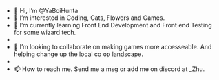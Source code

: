 - 👋 Hi, I’m @YaBoiHunta
- 👀 I’m interested in Coding, Cats, Flowers and Games.
- 🌱 I’m currently learning Front End Development and Front end Testing for some wizard tech.
- 
- 💞️ I’m looking to collaborate on making games more accesseable. And helping change up the local co op landscape.
-    
- 📫 How to reach me. Send me a msg or add me on discord at _Zhu.

